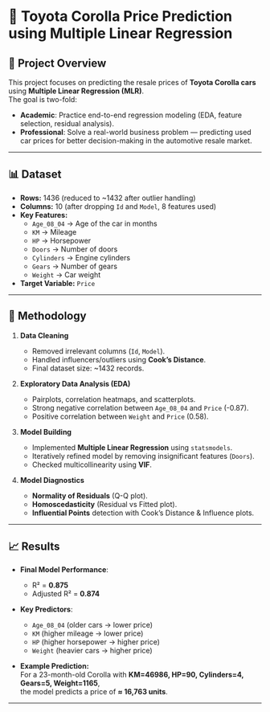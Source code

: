 # 🚗 Toyota Corolla Price Prediction using Multiple Linear Regression  

## 📌 Project Overview  
This project focuses on predicting the resale prices of **Toyota Corolla cars** using **Multiple Linear Regression (MLR)**.  
The goal is two-fold:  
- **Academic**: Practice end-to-end regression modeling (EDA, feature selection, residual analysis).  
- **Professional**: Solve a real-world business problem — predicting used car prices for better decision-making in the automotive resale market.  

---

## 📊 Dataset  
- **Rows:** 1436 (reduced to ~1432 after outlier handling)  
- **Columns:** 10 (after dropping `Id` and `Model`, 8 features used)  
- **Key Features:**  
  - `Age_08_04` → Age of the car in months  
  - `KM` → Mileage  
  - `HP` → Horsepower  
  - `Doors` → Number of doors  
  - `Cylinders` → Engine cylinders  
  - `Gears` → Number of gears  
  - `Weight` → Car weight  
- **Target Variable:** `Price`  

---

## 🔧 Methodology  
1. **Data Cleaning**  
   - Removed irrelevant columns (`Id`, `Model`).  
   - Handled influencers/outliers using **Cook’s Distance**.  
   - Final dataset size: ~1432 records.  

2. **Exploratory Data Analysis (EDA)**  
   - Pairplots, correlation heatmaps, and scatterplots.  
   - Strong negative correlation between `Age_08_04` and `Price` (-0.87).  
   - Positive correlation between `Weight` and `Price` (0.58).  

3. **Model Building**  
   - Implemented **Multiple Linear Regression** using `statsmodels`.  
   - Iteratively refined model by removing insignificant features (`Doors`).  
   - Checked multicollinearity using **VIF**.  

4. **Model Diagnostics**  
   - **Normality of Residuals** (Q-Q plot).  
   - **Homoscedasticity** (Residual vs Fitted plot).  
   - **Influential Points** detection with Cook’s Distance & Influence plots.  

---

## 📈 Results  
- **Final Model Performance**:  
  - R² = **0.875**  
  - Adjusted R² = **0.874**  
- **Key Predictors**:  
  - `Age_08_04` (older cars → lower price)  
  - `KM` (higher mileage → lower price)  
  - `HP` (higher horsepower → higher price)  
  - `Weight` (heavier cars → higher price)  

- **Example Prediction:**  
  For a 23-month-old Corolla with **KM=46986, HP=90, Cylinders=4, Gears=5, Weight=1165**,  
  the model predicts a price of **≈ 16,763 units**.  

---


